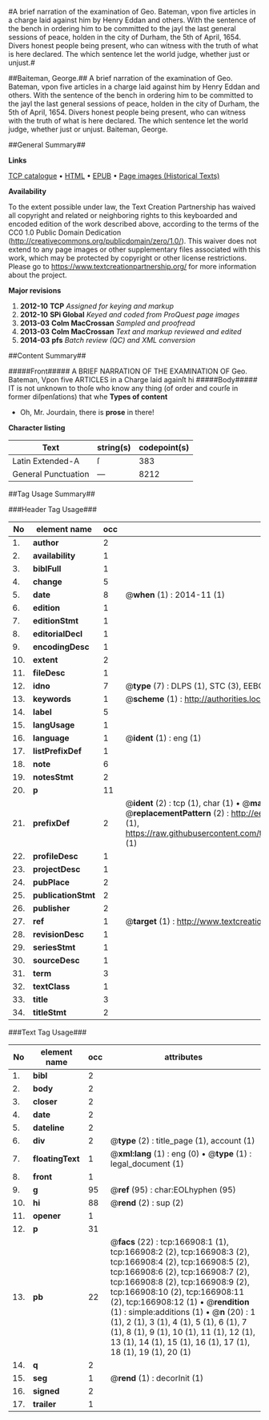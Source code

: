 #A brief narration of the examination of Geo. Bateman, vpon five articles in a charge laid against him by Henry Eddan and others. With the sentence of the bench in ordering him to be committed to the jayl the last general sessions of peace, holden in the city of Durham, the 5th of April, 1654. Divers honest people being present, who can witness with the truth of what is here declared. The which sentence let the world judge, whether just or unjust.#

##Baiteman, George.##
A brief narration of the examination of Geo. Bateman, vpon five articles in a charge laid against him by Henry Eddan and others. With the sentence of the bench in ordering him to be committed to the jayl the last general sessions of peace, holden in the city of Durham, the 5th of April, 1654. Divers honest people being present, who can witness with the truth of what is here declared. The which sentence let the world judge, whether just or unjust.
Baiteman, George.

##General Summary##

**Links**

[TCP catalogue](http://www.ota.ox.ac.uk/tcp/)  • 
[HTML](http://tei.it.ox.ac.uk/tcp/Texts-HTML/free/A76/A76102.html)  • 
[EPUB](http://tei.it.ox.ac.uk/tcp/Texts-EPUB/free/A76/A76102.epub) • 
[Page images (Historical Texts)](https://historicaltexts.jisc.ac.uk/eebo-99866045e)

**Availability**

To the extent possible under law, the Text Creation Partnership has waived all copyright and related or neighboring rights to this keyboarded and encoded edition of the work described above, according to the terms of the CC0 1.0 Public Domain Dedication (http://creativecommons.org/publicdomain/zero/1.0/). This waiver does not extend to any page images or other supplementary files associated with this work, which may be protected by copyright or other license restrictions. Please go to https://www.textcreationpartnership.org/ for more information about the project.

**Major revisions**

1. __2012-10__ __TCP__ *Assigned for keying and markup*
1. __2012-10__ __SPi Global__ *Keyed and coded from ProQuest page images*
1. __2013-03__ __Colm MacCrossan__ *Sampled and proofread*
1. __2013-03__ __Colm MacCrossan__ *Text and markup reviewed and edited*
1. __2014-03__ __pfs__ *Batch review (QC) and XML conversion*

##Content Summary##

#####Front#####
A BRIEF NARRATION OF THE EXAMINATION OF Geo. Bateman, Vpon five ARTICLES in a Charge laid againſt hi
#####Body#####
IT is not unknown to thoſe who know any thing (of order and courſe in former diſpenſations) that whe
**Types of content**

  * Oh, Mr. Jourdain, there is **prose** in there!

**Character listing**


|Text|string(s)|codepoint(s)|
|---|---|---|
|Latin Extended-A|ſ|383|
|General Punctuation|—|8212|

##Tag Usage Summary##

###Header Tag Usage###

|No|element name|occ|attributes|
|---|---|---|---|
|1.|__author__|2||
|2.|__availability__|1||
|3.|__biblFull__|1||
|4.|__change__|5||
|5.|__date__|8| @__when__ (1) : 2014-11 (1)|
|6.|__edition__|1||
|7.|__editionStmt__|1||
|8.|__editorialDecl__|1||
|9.|__encodingDesc__|1||
|10.|__extent__|2||
|11.|__fileDesc__|1||
|12.|__idno__|7| @__type__ (7) : DLPS (1), STC (3), EEBO-CITATION (1), PROQUEST (1), VID (1)|
|13.|__keywords__|1| @__scheme__ (1) : http://authorities.loc.gov/ (1)|
|14.|__label__|5||
|15.|__langUsage__|1||
|16.|__language__|1| @__ident__ (1) : eng (1)|
|17.|__listPrefixDef__|1||
|18.|__note__|6||
|19.|__notesStmt__|2||
|20.|__p__|11||
|21.|__prefixDef__|2| @__ident__ (2) : tcp (1), char (1)  •  @__matchPattern__ (2) : ([0-9\-]+):([0-9IVX]+) (1), (.+) (1)  •  @__replacementPattern__ (2) : http://eebo.chadwyck.com/downloadtiff?vid=$1&page=$2 (1), https://raw.githubusercontent.com/textcreationpartnership/Texts/master/tcpchars.xml#$1 (1)|
|22.|__profileDesc__|1||
|23.|__projectDesc__|1||
|24.|__pubPlace__|2||
|25.|__publicationStmt__|2||
|26.|__publisher__|2||
|27.|__ref__|1| @__target__ (1) : http://www.textcreationpartnership.org/docs/. (1)|
|28.|__revisionDesc__|1||
|29.|__seriesStmt__|1||
|30.|__sourceDesc__|1||
|31.|__term__|3||
|32.|__textClass__|1||
|33.|__title__|3||
|34.|__titleStmt__|2||


###Text Tag Usage###

|No|element name|occ|attributes|
|---|---|---|---|
|1.|__bibl__|2||
|2.|__body__|2||
|3.|__closer__|2||
|4.|__date__|2||
|5.|__dateline__|2||
|6.|__div__|2| @__type__ (2) : title_page (1), account (1)|
|7.|__floatingText__|1| @__xml:lang__ (1) : eng (0)  •  @__type__ (1) : legal_document (1)|
|8.|__front__|1||
|9.|__g__|95| @__ref__ (95) : char:EOLhyphen (95)|
|10.|__hi__|88| @__rend__ (2) : sup (2)|
|11.|__opener__|1||
|12.|__p__|31||
|13.|__pb__|22| @__facs__ (22) : tcp:166908:1 (1), tcp:166908:2 (2), tcp:166908:3 (2), tcp:166908:4 (2), tcp:166908:5 (2), tcp:166908:6 (2), tcp:166908:7 (2), tcp:166908:8 (2), tcp:166908:9 (2), tcp:166908:10 (2), tcp:166908:11 (2), tcp:166908:12 (1)  •  @__rendition__ (1) : simple:additions (1)  •  @__n__ (20) : 1 (1), 2 (1), 3 (1), 4 (1), 5 (1), 6 (1), 7 (1), 8 (1), 9 (1), 10 (1), 11 (1), 12 (1), 13 (1), 14 (1), 15 (1), 16 (1), 17 (1), 18 (1), 19 (1), 20 (1)|
|14.|__q__|2||
|15.|__seg__|1| @__rend__ (1) : decorInit (1)|
|16.|__signed__|2||
|17.|__trailer__|1||

